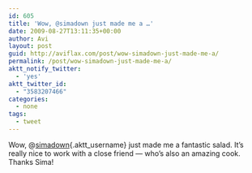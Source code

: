 ```yaml
---
id: 605
title: 'Wow, @simadown just made me a …'
date: 2009-08-27T13:11:35+00:00
author: Avi
layout: post
guid: http://aviflax.com/post/wow-simadown-just-made-me-a/
permalink: /post/wow-simadown-just-made-me-a/
aktt_notify_twitter:
  - 'yes'
aktt_twitter_id:
  - "3583207466"
categories:
  - none
tags:
  - tweet
---
```

Wow, @[simadown](http://twitter.com/simadown){.aktt_username} just made me a fantastic salad. It&#8217;s really nice to work with a close friend — who&#8217;s also an amazing cook. Thanks Sima!